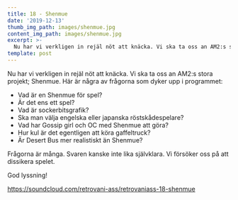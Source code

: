 ```yaml
---
title: 18 - Shenmue
date: '2019-12-13'
thumb_img_path: images/shenmue.jpg
content_img_path: images/shenmue.jpg
excerpt: >-
  Nu har vi verkligen in rejäl nöt att knäcka. Vi ska ta oss an AM2:s stora projekt; Shenmue. Här är några av frågorna som dyker upp i programmet
template: post
---
```


Nu har vi verkligen in rejäl nöt att knäcka. Vi ska ta oss an AM2:s stora projekt; Shenmue. Här är några av frågorna som dyker upp i programmet:

- Vad är en Shenmue för spel?
- Är det ens ett spel?
- Vad är sockerbitsgrafik?
- Ska man välja engelska eller japanska röstskådespelare?
- Vad har Gossip girl och OC med Shenmue att göra?
- Hur kul är det egentligen att köra gaffeltruck?
- Är Desert Bus mer realistiskt än Shenmue?

Frågorna är många. Svaren kanske inte lika självklara. Vi försöker oss på att dissikera spelet.

God lyssning!

https://soundcloud.com/retrovani-ass/retrovaniass-18-shenmue
